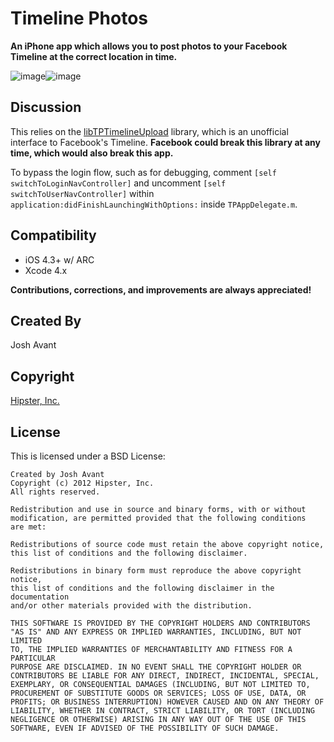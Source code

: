 # Timeline Photos
**An iPhone app which allows you to post photos to your Facebook Timeline at the correct location in time.**

![image](http://iamjo.sh/github-images/timeline_photos/1.png)![image](http://iamjo.sh/github-images/timeline_photos/2.png)

## Discussion
This relies on the [libTPTimelineUpload](https://github.com/joshavant/libTPTimelineUpload) library, which is an unofficial interface to Facebook's Timeline. **Facebook could break this library at any time, which would also break this app.**

To bypass the login flow, such as for debugging, comment `[self switchToLoginNavController]` and uncomment `[self switchToUserNavController]` within `application:didFinishLaunchingWithOptions:` inside `TPAppDelegate.m`.

## Compatibility
* iOS 4.3+ w/ ARC
* Xcode 4.x

**Contributions, corrections, and improvements are always appreciated!**

## Created By
Josh Avant

## Copyright
[Hipster, Inc.](http://www.hipster.com)

## License
This is licensed under a BSD License:

    Created by Josh Avant
    Copyright (c) 2012 Hipster, Inc.
    All rights reserved.

    Redistribution and use in source and binary forms, with or without
    modification, are permitted provided that the following conditions
    are met:

    Redistributions of source code must retain the above copyright notice,
    this list of conditions and the following disclaimer.

    Redistributions in binary form must reproduce the above copyright notice,
    this list of conditions and the following disclaimer in the documentation
    and/or other materials provided with the distribution.

    THIS SOFTWARE IS PROVIDED BY THE COPYRIGHT HOLDERS AND CONTRIBUTORS
    "AS IS" AND ANY EXPRESS OR IMPLIED WARRANTIES, INCLUDING, BUT NOT LIMITED
    TO, THE IMPLIED WARRANTIES OF MERCHANTABILITY AND FITNESS FOR A PARTICULAR
    PURPOSE ARE DISCLAIMED. IN NO EVENT SHALL THE COPYRIGHT HOLDER OR
    CONTRIBUTORS BE LIABLE FOR ANY DIRECT, INDIRECT, INCIDENTAL, SPECIAL,
    EXEMPLARY, OR CONSEQUENTIAL DAMAGES (INCLUDING, BUT NOT LIMITED TO,
    PROCUREMENT OF SUBSTITUTE GOODS OR SERVICES; LOSS OF USE, DATA, OR
    PROFITS; OR BUSINESS INTERRUPTION) HOWEVER CAUSED AND ON ANY THEORY OF
    LIABILITY, WHETHER IN CONTRACT, STRICT LIABILITY, OR TORT (INCLUDING
    NEGLIGENCE OR OTHERWISE) ARISING IN ANY WAY OUT OF THE USE OF THIS
    SOFTWARE, EVEN IF ADVISED OF THE POSSIBILITY OF SUCH DAMAGE.